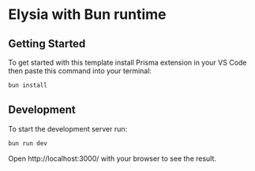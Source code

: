 # Elysia with Bun runtime

## Getting Started
To get started with this template install Prisma extension in your VS Code
then paste this command into your terminal:
```bash
bun install
```
## Development
To start the development server run:
```bash
bun run dev
```

Open http://localhost:3000/ with your browser to see the result.
